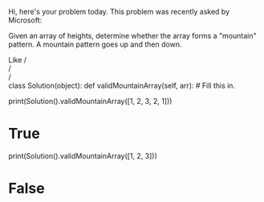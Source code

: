 Hi, here's your problem today. This problem was recently asked by Microsoft:

Given an array of heights, determine whether the array forms a "mountain" pattern. A mountain pattern goes up and then down.

Like
  /\
 /  \
/    \
class Solution(object):
  def validMountainArray(self, arr):
    # Fill this in.

print(Solution().validMountainArray([1, 2, 3, 2, 1]))
# True

print(Solution().validMountainArray([1, 2, 3]))
# False
